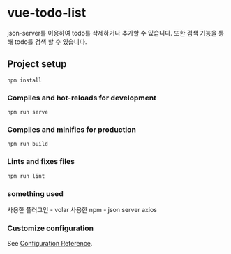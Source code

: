 # vue-todo-list

json-server를 이용하여 todo를 삭제하거나 추가할 수 있습니다. 또한 검색 기능을 통해 todo를 검색 할 수 있습니다.

## Project setup

```
npm install
```

### Compiles and hot-reloads for development

```
npm run serve
```

### Compiles and minifies for production

```
npm run build
```

### Lints and fixes files

```
npm run lint
```

### something used

사용한 플러그인 - volar
사용한 npm - json server
axios

### Customize configuration

See [Configuration Reference](https://cli.vuejs.org/config/).
